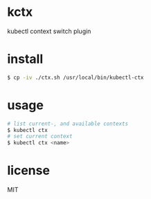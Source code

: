# kctx
kubectl context switch plugin

# install
```bash
$ cp -iv ./ctx.sh /usr/local/bin/kubectl-ctx
```

# usage
```bash
# list current-, and available contexts
$ kubectl ctx
# set current context
$ kubectl ctx <name>
```

# license
MIT
